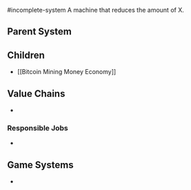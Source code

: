 #incomplete-system
A machine that reduces the amount of X. 
## Parent System

## Children
- [[Bitcoin Mining Money Economy]]
## Value Chains
- 
### Responsible Jobs
-
## Game Systems
- 